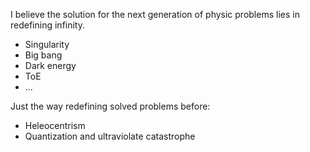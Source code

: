 I believe the solution for the next generation of physic problems lies in redefining infinity.

- Singularity
- Big bang
- Dark energy
- ToE
- ...

Just the way redefining solved problems before:

- Heleocentrism
- Quantization and ultraviolate catastrophe

